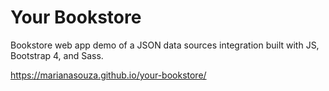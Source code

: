 # Your Bookstore

Bookstore web app demo of a JSON data sources integration built with JS, Bootstrap 4, and Sass.

https://marianasouza.github.io/your-bookstore/
